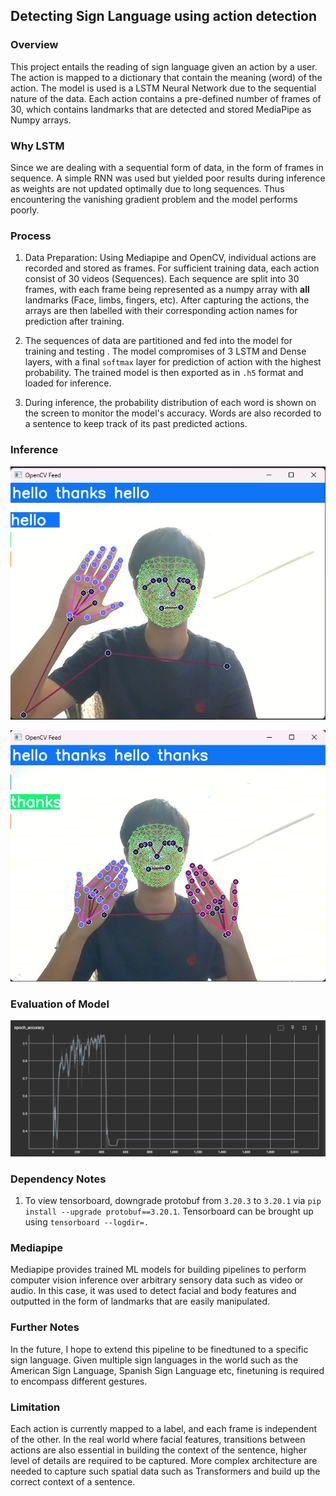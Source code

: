 ## Detecting Sign Language using action detection

### Overview 
This project entails the reading of sign language given an action by a user. The action is mapped to a dictionary that contain the meaning (word) of the action. The model is used is a LSTM Neural Network due to the sequential nature of the data. Each action contains a pre-defined number of frames of 30, which contains landmarks that are detected and stored MediaPipe as Numpy arrays. 

### Why LSTM 
Since we are dealing with a sequential form of data, in the form of frames in sequence. A simple RNN was used but yielded poor results during inference as weights are not updated optimally due to long sequences. Thus encountering the vanishing gradient problem and the model performs poorly.


### Process 
1. Data Preparation: Using Mediapipe and OpenCV, individual actions are recorded and stored as frames. For sufficient training data, each action consist of 30 videos (Sequences). Each sequence are split into 30 frames, with each frame being represented as a numpy array with **all** landmarks (Face, limbs, fingers, etc). After capturing the actions, the arrays are then labelled with their corresponding action names for prediction after training.


2. The sequences of data are partitioned and fed into the model for training and testing . The model compromises of 3 LSTM and Dense layers, with a final `softmax` layer for prediction of action with the highest probability. The trained model is then exported as in `.h5` format and loaded for inference.


3. During inference, the probability distribution of each word is shown on the screen to monitor the model's accuracy. Words are also recorded to a sentence to keep track of its past predicted actions.

### Inference 
![alt text](assets/image_2024-03-20_22-47-24.png)

![alt text](assets/image_2024-03-20_22-47-47.png)

### Evaluation of Model 
![alt text](assets/image.png)

### Dependency Notes 
1. To view tensorboard, downgrade protobuf from `3.20.3` to `3.20.1` via `pip install --upgrade protobuf==3.20.1`. Tensorboard can be brought up using `tensorboard --logdir=.`

### Mediapipe 
Mediapipe provides trained ML models for building pipelines to perform computer vision inference over arbitrary sensory data such as video or audio. In this case, it was used to detect facial and body features and outputted in the form of landmarks that are easily manipulated.

### Further Notes
In the future, I hope to extend this pipeline to be finedtuned to a specific sign language. Given multiple sign languages in the world such as the American Sign Language, Spanish Sign Language etc, finetuning is required to encompass different gestures.

### Limitation 
Each action is currently mapped to a label, and each frame is independent of the other. In the real world where facial features, transitions between actions are also essential in building the context of the sentence, higher level of details are required to be captured. More complex architecture are needed to capture such spatial data such as Transformers and build up the correct context of a sentence. 
